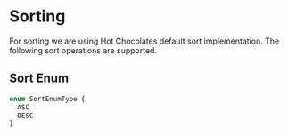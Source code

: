 # Sorting

For sorting we are using Hot Chocolates default sort implementation.  The following sort operations are supported.

## Sort Enum

```graphql
enum SortEnumType {
  ASC
  DESC
}
```
